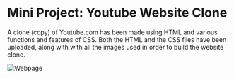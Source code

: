 # Mini Project: Youtube Website Clone
A clone (copy) of Youtube.com has been made using HTML and various functions and features of CSS. Both the HTML and the CSS files have been uploaded, along with with all the images used in order to build the website clone.

![Webpage](https://github.com/angad2212/Mini_Project_7/assets/135613657/79471df1-3db5-4c5c-a198-c80b4f441899)
